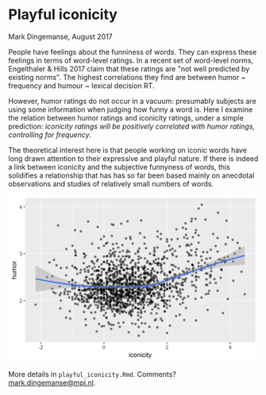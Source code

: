 # Playful iconicity
Mark Dingemanse, August 2017

People have feelings about the funniness of words. They can express these feelings in terms of word-level ratings. In a recent set of word-level norms, Engelthaler & Hills 2017 claim that these ratings are "not well predicted by existing norms". The highest correlations they find are between humor ~ frequency and humour ~ lexical decision RT. 

However, humor ratings do not occur in a vacuum: presumably subjects are using some information when judging how funny a word is. Here I examine the relation between humor ratings and iconicity ratings, under a simple prediction: *iconicity ratings will be positively correlated with humor ratings, controlling for frequency*.

The theoretical interest here is that people working on iconic words have long drawn attention to their expressive and playful nature. If there is indeed a link between iconicity and the subjective funnyness of words, this solidifies a relationship that has has so far been based mainly on anecdotal observations and studies of relatively small numbers of words.

![alt text](https://github.com/mdingemanse/playful_iconicity/blob/master/out/playful_iconicity_scatterplot1.png?raw=true "A correlation between humor ratings and (positive) iconicity")

More details in `playful_iconicity.Rmd`. Comments? mark.dingemanse@mpi.nl.

